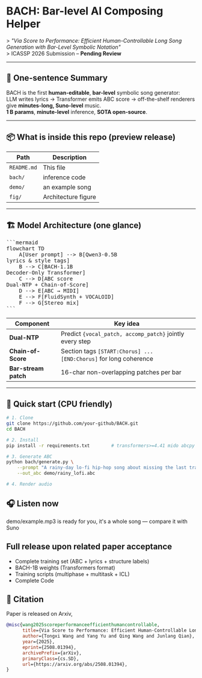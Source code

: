 # BACH: Bar-level AI Composing Helper  
&gt; *"Via Score to Performance: Efficient Human-Controllable Long Song Generation with Bar-Level Symbolic Notation"*  
&gt; ICASSP 2026 Submission – **Pending Review**

---

## 🎼 One-sentence Summary  
BACH is the first **human-editable**, **bar-level** symbolic song generator:  
LLM writes lyrics → Transformer emits ABC score → off-the-shelf renderers give **minutes-long, Suno-level** music.  
**1 B params**, **minute-level** inference, **SOTA open-source**.

---

## 📦 What is inside this repo (preview release)
| Path | Description |
|------|-------------|
| `README.md` | This file |
| `bach/` | inference code |
| `demo/` | an example song |
| `fig/` | Architecture figure |

---

## 🏗️ Model Architecture (one glance)

<pre>
```mermaid
flowchart TD
    A[User prompt] --> B[Qwen3-0.5B<br/>lyrics & style tags]
    B --> C[BACH-1.1B<br/>Decoder-Only Transformer]
    C --> D[ABC score<br/>Dual-NTP + Chain-of-Score]
    D --> E[ABC → MIDI]
    E --> F[FluidSynth + VOCALOID]
    F --> G[Stereo mix]
```
</pre>


| Component | Key idea |
|-----------|----------|
| **Dual-NTP** | Predict `{vocal_patch, accomp_patch}` jointly every step |
| **Chain-of-Score** | Section tags `[START:Chorus] ... [END:Chorus]` for long coherence |
| **Bar-stream patch** | 16-char non-overlapping patches per bar |

---

## 🧪 Quick start (CPU friendly)
```bash
# 1. Clone
git clone https://github.com/your-github/BACH.git
cd BACH

# 2. Install
pip install -r requirements.txt        # transformers>=4.41 mido abcpy fluidsynth

# 3. Generate ABC
python bach/generate.py \
    --prompt "A rainy-day lo-fi hip-hop song about missing the last train" \
    --out_abc demo/rainy_lofi.abc

# 4. Render audio
```

##  🎧 Listen now
demo/example.mp3 is ready for you, it's a whole song — compare it with Suno

## Full release upon related paper acceptance
- Complete training set (ABC + lyrics + structure labels)
- BACH-1B weights (Transformers format)
- Training scripts (multiphase + multitask + ICL)
- Complete Code

## 📎 Citation
Paper is released on Arxiv, 
```bibtex
@misc{wang2025scoreperformanceefficienthumancontrollable,
      title={Via Score to Performance: Efficient Human-Controllable Long Song Generation with Bar-Level Symbolic Notation}, 
      author={Tongxi Wang and Yang Yu and Qing Wang and Junlang Qian},
      year={2025},
      eprint={2508.01394},
      archivePrefix={arXiv},
      primaryClass={cs.SD},
      url={https://arxiv.org/abs/2508.01394}, 
}
